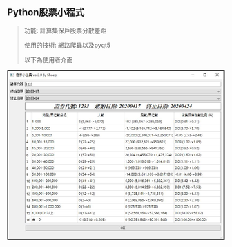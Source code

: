 ## Python股票小程式

> 功能: 計算集保戶股票分散差距
>
> 使用的技術: 網路爬蟲以及pyqt5
>
> 以下為使用者介面

![image](https://github.com/PoiBlackTea/PythonStock_TW/blob/master/image/GUI.JPG)

